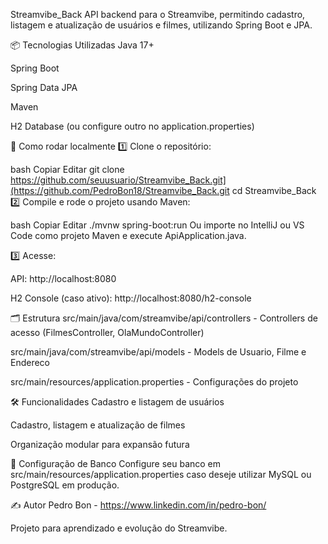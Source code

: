 Streamvibe_Back
API backend para o Streamvibe, permitindo cadastro, listagem e atualização de usuários e filmes, utilizando Spring Boot e JPA.

📦 Tecnologias Utilizadas
Java 17+

Spring Boot

Spring Data JPA

Maven

H2 Database (ou configure outro no application.properties)

🚀 Como rodar localmente
1️⃣ Clone o repositório:

bash
Copiar
Editar
git clone https://github.com/seuusuario/Streamvibe_Back.git](https://github.com/PedroBon18/Streamvibe_Back.git
cd Streamvibe_Back
2️⃣ Compile e rode o projeto usando Maven:

bash
Copiar
Editar
./mvnw spring-boot:run
Ou importe no IntelliJ ou VS Code como projeto Maven e execute ApiApplication.java.

3️⃣ Acesse:

API: http://localhost:8080

H2 Console (caso ativo): http://localhost:8080/h2-console

🗂️ Estrutura
src/main/java/com/streamvibe/api/controllers - Controllers de acesso (FilmesController, OlaMundoController)

src/main/java/com/streamvibe/api/models - Models de Usuario, Filme e Endereco

src/main/resources/application.properties - Configurações do projeto

🛠️ Funcionalidades
Cadastro e listagem de usuários

Cadastro, listagem e atualização de filmes

Organização modular para expansão futura

📄 Configuração de Banco
Configure seu banco em src/main/resources/application.properties caso deseje utilizar MySQL ou PostgreSQL em produção.

✍️ Autor
Pedro Bon - https://www.linkedin.com/in/pedro-bon/

Projeto para aprendizado e evolução do Streamvibe.
